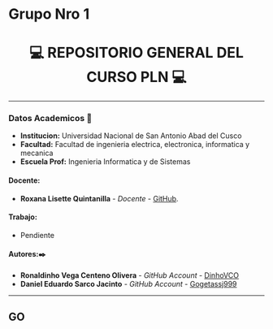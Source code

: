# Grupo Nro 1
# **<center> 💻 REPOSITORIO GENERAL DEL CURSO PLN 💻 </center>**

---

### Datos Academicos 📖

- **Institucion:** Universidad Nacional de San Antonio Abad del Cusco
- **Facultad:** Facultad de ingenieria electrica, electronica, informatica y mecanica
- **Escuela Prof:** Ingenieria Informatica y de Sistemas

#### Docente:

- **Roxana Lisette Quintanilla** - _Docente_ - [GitHub](https://github.com/nitanilla).

#### Trabajo:

- Pendiente

#### Autores:✒️

- **Ronaldinho Vega Centeno Olivera** - _GitHub Account_ - [DinhoVCO](https://github.com/DinhoVCO)
- **Daniel Eduardo Sarco Jacinto** - _GitHub Account_ - [Gogetassj999](https://github.com/Gogetassj999)


---

## GO



